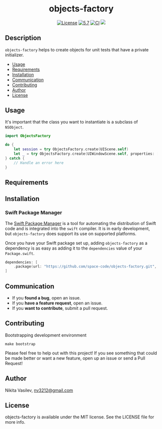 <h1 align="center" style="margin-top: 0px;">objects-factory</h1>

<p align="center">
<a href="https://github.com/space-code/objects-factory/blob/main/LICENSE"><img alt="License" src="https://img.shields.io/github/license/space-code/objects-factory?style=flat"></a> 
<a href="https://developer.apple.com/swift"><img alt="5.7" src="https://img.shields.io/badge/language-Swift5.7-orange.svg"/></a>
<a href="https://github.com/space-code/objects-factory"><img alt="CI" src="https://github.com/space-code/objects-factory/actions/workflows/ci.yml/badge.svg?branch=main"></a>
<a href="https://github.com/apple/swift-package-manager" alt="objects-factory on Swift Package Manager" title="objects-factory on Swift Package Manager"><img src="https://img.shields.io/badge/Swift%20Package%20Manager-compatible-brightgreen.svg" /></a>
</p>

## Description
`objects-factory` helps to create objects for unit tests that have a private initializer.

- [Usage](#usage)
- [Requirements](#requirements)
- [Installation](#installation)
- [Communication](#communication)
- [Contributing](#contributing)
- [Author](#author)
- [License](#license)

## Usage

It's important that the class you want to instantiate is a subclass of `NSObject`.

```swift
import ObjectsFactory

do {
    let session = try ObjectsFactory.create(UIScene.self)
    let _ = try ObjectsFactory.create(UIWindowScene.self, properties: ["session": session])
} catch {
    // Handle an error here
}
```

## Requirements

## Installation
### Swift Package Manager

The [Swift Package Manager](https://swift.org/package-manager/) is a tool for automating the distribution of Swift code and is integrated into the `swift` compiler. It is in early development, but `objects-factory` does support its use on supported platforms.

Once you have your Swift package set up, adding `objects-factory` as a dependency is as easy as adding it to the `dependencies` value of your `Package.swift`.

```swift
dependencies: [
    .package(url: "https://github.com/space-code/objects-factory.git", .upToNextMajor(from: "1.0.0"))
]
```

## Communication
- If you **found a bug**, open an issue.
- If you **have a feature request**, open an issue.
- If you **want to contribute**, submit a pull request.

## Contributing
Bootstrapping development environment

```
make bootstrap
```

Please feel free to help out with this project! If you see something that could be made better or want a new feature, open up an issue or send a Pull Request!

## Author
Nikita Vasilev, nv3212@gmail.com

## License
objects-factory is available under the MIT license. See the LICENSE file for more info.
